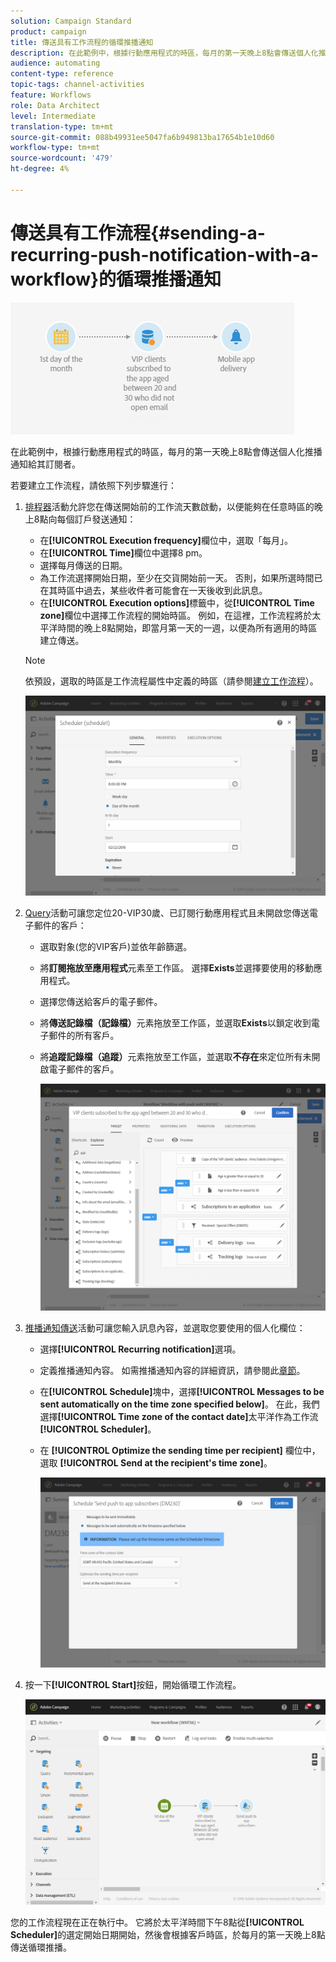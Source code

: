 ```yaml
---
solution: Campaign Standard
product: campaign
title: 傳送具有工作流程的循環推播通知
description: 在此範例中，根據行動應用程式的時區，每月的第一天晚上8點會傳送個人化推播通知給其訂閱者。
audience: automating
content-type: reference
topic-tags: channel-activities
feature: Workflows
role: Data Architect
level: Intermediate
translation-type: tm+mt
source-git-commit: 088b49931ee5047fa6b949813ba17654b1e10d60
workflow-type: tm+mt
source-wordcount: '479'
ht-degree: 4%

---
```



# 傳送具有工作流程{#sending-a-recurring-push-notification-with-a-workflow}的循環推播通知

![](assets/wkf_push_example_1.png)

在此範例中，根據行動應用程式的時區，每月的第一天晚上8點會傳送個人化推播通知給其訂閱者。

若要建立工作流程，請依照下列步驟進行：

1. [排程器](../../automating/using/scheduler.md)活動允許您在傳送開始前的工作流天數啟動，以便能夠在任意時區的晚上8點向每個訂戶發送通知：

   * 在&#x200B;**[!UICONTROL Execution frequency]**&#x200B;欄位中，選取「每月」。
   * 在&#x200B;**[!UICONTROL Time]**&#x200B;欄位中選擇8 pm。
   * 選擇每月傳送的日期。
   * 為工作流選擇開始日期，至少在交貨開始前一天。 否則，如果所選時間已在其時區中過去，某些收件者可能會在一天後收到此訊息。
   * 在&#x200B;**[!UICONTROL Execution options]**&#x200B;標籤中，從&#x200B;**[!UICONTROL Time zone]**&#x200B;欄位中選擇工作流程的開始時區。 例如，在這裡，工作流程將於太平洋時間的晚上8點開始，即當月第一天的一週，以便為所有適用的時區建立傳送。

   >[!NOTE]
   >
   >依預設，選取的時區是工作流程屬性中定義的時區（請參閱[建立工作流程](../../automating/using/building-a-workflow.md)）。

   ![](assets/wkf_push_example_5.png)

1. [Query](../../automating/using/query.md)活動可讓您定位20-VIP30歲、已訂閱行動應用程式且未開啟您傳送電子郵件的客戶：

   * 選取對象(您的VIP客戶)並依年齡篩選。
   * 將&#x200B;**訂閱拖放至應用程式**&#x200B;元素至工作區。 選擇&#x200B;**Exists**&#x200B;並選擇要使用的移動應用程式。
   * 選擇您傳送給客戶的電子郵件。
   * 將&#x200B;**傳送記錄檔（記錄檔）**&#x200B;元素拖放至工作區，並選取&#x200B;**Exists**&#x200B;以鎖定收到電子郵件的所有客戶。
   * 將&#x200B;**追蹤記錄檔（追蹤）**&#x200B;元素拖放至工作區，並選取&#x200B;**不存在**&#x200B;來定位所有未開啟電子郵件的客戶。

      ![](assets/wkf_push_example_2.png)

1. [推播通知傳送](../../automating/using/push-notification-delivery.md)活動可讓您輸入訊息內容，並選取您要使用的個人化欄位：

   * 選擇&#x200B;**[!UICONTROL Recurring notification]**&#x200B;選項。
   * 定義推播通知內容。 如需推播通知內容的詳細資訊，請參閱此[章節](../../channels/using/preparing-and-sending-a-push-notification.md)。
   * 在&#x200B;**[!UICONTROL Schedule]**&#x200B;塊中，選擇&#x200B;**[!UICONTROL Messages to be sent automatically on the time zone specified below]**。 在此，我們選擇&#x200B;**[!UICONTROL Time zone of the contact date]**&#x200B;太平洋作為工作流&#x200B;**[!UICONTROL Scheduler]**。
   * 在 **[!UICONTROL Optimize the sending time per recipient]** 欄位中，選取 **[!UICONTROL Send at the recipient's time zone]**。

      ![](assets/wkf_push_example_4.png)

1. 按一下&#x200B;**[!UICONTROL Start]**&#x200B;按鈕，開始循環工作流程。

   ![](assets/wkf_push_example_3.png)

您的工作流程現在正在執行中。 它將於太平洋時間下午8點從&#x200B;**[!UICONTROL Scheduler]**&#x200B;的選定開始日期開始，然後會根據客戶時區，於每月的第一天晚上8點傳送循環推播。
